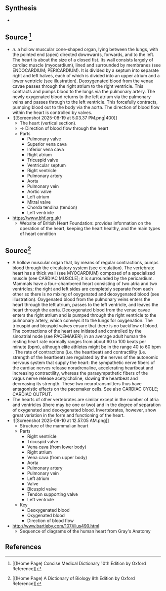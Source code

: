 ## Synthesis
- 
## Source [^1]
- $n$. a hollow muscular cone-shaped organ, lying between the lungs, with the pointed end (apex) directed downwards, forwards, and to the left. The heart is about the size of a closed fist. Its wall consists largely of cardiac muscle (myocardium), lined and surrounded by membranes (see ENDOCARDIUM; PERICARDIUM). It is divided by a septum into separate right and left halves, each of which is divided into an upper atrium and a lower ventricle (see illustration). Deoxygenated blood from the venae cavae passes through the right atrium to the right ventricle. This contracts and pumps blood to the lungs via the pulmonary artery. The newly oxygenated blood returns to the left atrium via the pulmonary veins and passes through to the left ventricle. This forcefully contracts, pumping blood out to the body via the aorta. The direction of blood flow within the heart is controlled by valves.
- ![[Screenshot 2025-08-19 at 5.03.37 PM.png|400]]
	- The heart (vertical section).
	- $\rightarrow$ Direction of blood flow through the heart
	- Parts
		- Pulmonary valve
		- Superior vena cava
		- Inferior vena cava
		- Right atrium
		- Tricuspid valve
		- Ventricular septum
		- Right ventricle
		- Pulmonary artery
		- Aorta
		- Pulmonary vein
		- Aortic valve
		- Left atrium
		- Mitral valve
		- Chorda tendina (tendon)
		- Left ventricle
- https://www.bhf.org.uk/
	- Website of British Heart Foundation: provides information on the operation of the heart, keeping the heart healthy, and the main types of heart condition
## Source[^2]
- A hollow muscular organ that, by means of regular contractions, pumps blood through the circulatory system (see circulation). The vertebrate heart has a thick wall (see MYOCARDIUM) composed of a specialized muscle (see CARDIAC MUSCLE); it is surrounded by the pericardium. Mammals have a four-chambered heart consisting of two atria and two ventricles; the right and left sides are completely separate from each other so there is no mixing of oxygenated and deoxygenated blood (see illustration). Oxygenated blood from the pulmonary veins enters the heart through the left atrium, passes to the left ventricle, and leaves the heart through the aorta. Deoxygenated blood from the venae cavae enters the right atrium and is pumped through the right ventricle to the pulmonary artery, which conveys it to the lungs for oxygenation. The tricuspid and bicuspid valves ensure that there is no backflow of blood. The contractions of the heart are initiated and controlled by the sinoatrial node (see PACEMAKER); in an average adult human the resting heart rate normally ranges from about 60 to 100 beats per minute (bpm), although elite athletes might be in the range 40 to 60 bpm . The rate of contractions (i.e. the heartbeat) and contractility (i.e. strength of the heartbeat) are regulated by the nerves of the autonomic nervous system that supply the heart: the sympathetic nerve fibers of the cardiac nerves release noradrenaline, accelerating heartbeat and increasing contractility, whereas the parasympathetic fibers of the vagus nerve release acetylcholine, slowing the heartbeat and decreasing its strength. These two neurotransmitters thus have antagonistic effects on the pacemaker cells. See also CARDIAC CYCLE; CARDIAC OUTPUT.
- The hearts of other vertebrates are similar except in the number of atria and ventricles (there may be one or two) and in the degree of separation of oxygenated and deoxygenated blood. Invertebrates, however, show great variation in the form and functioning of the heart.
- ![[Screenshot 2025-09-10 at 12.57.05 AM.png]]
	- Structure of the mammalian heart
	- Parts
		- Right ventricle
		- Tricuspid valve
		- Vena cava (from lower body)
		- Right atrium
		- Vena cava (from upper body)
		- Aorta
		- Pulmonary artery
		- Pulmonary vein
		- Left atrium
		- Valve
		- Bicuspid valve
		- Tendon supporting valve
		- Left ventricle
	- Key
		- Deoxygenated blood
		- Oxygenated blood
		- Direction of blood flow
- http://www.bartleby.com/107/illus490.html
	- Sequence of diagrams of the human heart from Gray's Anatomy
## References

[^1]: [[(Home Page) Concise Medical Dictionary 10th Edition by Oxford Reference]]
[^2]: [[(Home Page) A Dictionary of Biology 8th Edition by Oxford Reference]]